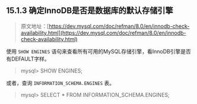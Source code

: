 ## 15.1.3 确定InnoDB是否是数据库的默认存储引擎

> 原文地址：[https://dev.mysql.com/doc/refman/8.0/en/innodb-check-availability.html](https://dev.mysql.com/doc/refman/8.0/en/innodb-check-availability.html)

使用 `SHOW ENGINES` 语句来查看所有可用的MySQL存储引擎，看InnoDB引擎是否有DEFAULT字样。

> mysql> SHOW ENGINES;

或者，查询 `INFORMATION_SCHEMA.ENGINES` 表。

> mysql> SELECT * FROM INFORMATION_SCHEMA.ENGINES;
